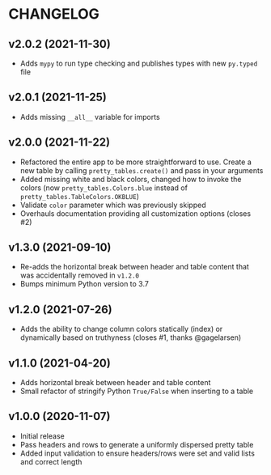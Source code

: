 # CHANGELOG

## v2.0.2 (2021-11-30)

* Adds `mypy` to run type checking and publishes types with new `py.typed` file

## v2.0.1 (2021-11-25)

* Adds missing `__all__` variable for imports

## v2.0.0 (2021-11-22)

* Refactored the entire app to be more straightforward to use. Create a new table by calling `pretty_tables.create()` and pass in your arguments
* Added missing white and black colors, changed how to invoke the colors (now `pretty_tables.Colors.blue` instead of `pretty_tables.TableColors.OKBLUE`)
* Validate `color` parameter which was previously skipped
* Overhauls documentation providing all customization options (closes #2)

## v1.3.0 (2021-09-10)

* Re-adds the horizontal break between header and table content that was accidentally removed in `v1.2.0`
* Bumps minimum Python version to 3.7

## v1.2.0 (2021-07-26)

* Adds the ability to change column colors statically (index) or dynamically based on truthyness (closes #1, thanks @gagelarsen)

## v1.1.0 (2021-04-20)

* Adds horizontal break between header and table content
* Small refactor of stringify Python `True/False` when inserting to a table

## v1.0.0 (2020-11-07)

* Initial release
* Pass headers and rows to generate a uniformly dispersed pretty table
* Added input validation to ensure headers/rows were set and valid lists and correct length
